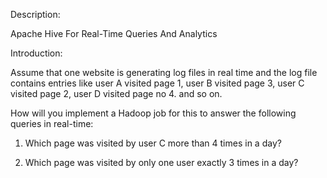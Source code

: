 Description:

Apache Hive For Real-Time Queries And Analytics

Introduction: 

Assume that one website is generating log files in real time and the log file contains entries like user A visited page 1, user B visited page 3, user C visited page 2, user D visited page no 4.
and so on. 

How will you implement a Hadoop job for this to answer the following queries in real-time:

1) Which page was visited by user C more than 4 times in a day?

2) Which page was visited by only one user exactly 3 times in a day?
